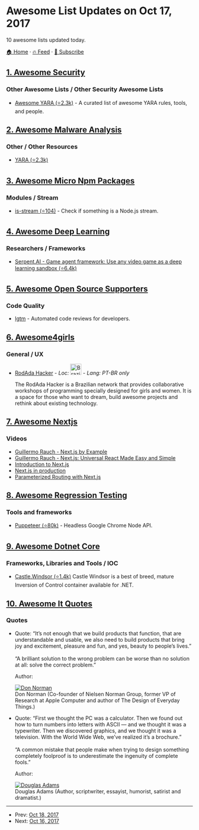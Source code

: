 # Awesome List Updates on Oct 17, 2017

10 awesome lists updated today.

[🏠 Home](/README.md) · [🔥 Feed](https://test.trackawesomelist.com/feed.xml) · [📮 Subscribe](https://trackawesomelist.us17.list-manage.com/subscribe?u=d2f0117aa829c83a63ec63c2f&id=36a103854c)



## [1. Awesome Security](/content/sbilly/awesome-security/README.md)

### Other Awesome Lists / Other Security Awesome Lists

*   [Awesome YARA (⭐2.3k)](https://github.com/InQuest/awesome-yara) - A curated list of awesome YARA rules, tools, and people.

## [2. Awesome Malware Analysis](/content/rshipp/awesome-malware-analysis/README.md)

### Other / Other Resources

*   [YARA (⭐2.3k)](https://github.com/InQuest/awesome-yara)

## [3. Awesome Micro Npm Packages](/content/parro-it/awesome-micro-npm-packages/README.md)

### Modules / Stream

*   [is-stream (⭐104)](https://github.com/sindresorhus/is-stream) - Check if something is a Node.js stream.

## [4. Awesome Deep Learning](/content/ChristosChristofidis/awesome-deep-learning/README.md)

### Researchers / Frameworks

*   [Serpent.AI - Game agent framework: Use any video game as a deep learning sandbox (⭐6.4k)](https://github.com/SerpentAI/SerpentAI)

## [5. Awesome Open Source Supporters](/content/zachflower/awesome-open-source-supporters/README.md)

### Code Quality

*   [lgtm](https://lgtm.com/) - Automated code reviews for developers.

## [6. Awesome4girls](/content/cristianoliveira/awesome4girls/README.md)

### General / UX

*   [RodAda Hacker](http://rodadahacker.org/)  - *Loc:* <img src="https://upload.wikimedia.org/wikipedia/en/0/05/Flag_of_Brazil.svg" alt="Brazil" width="30"> - *Lang: PT-BR only*

    The RodAda Hacker is a Brazilian network that provides collaborative workshops of programming specially designed for girls and women. It is a space for those who want to dream, build awesome projects and rethink about existing technology.

## [7. Awesome Nextjs](/content/unicodeveloper/awesome-nextjs/README.md)

### Videos

*   [Guillermo Rauch - Next.js by Example](https://www.youtube.com/watch?v=DLGJfa3Xv-0)
*   [Guillermo Rauch - Next.js: Universal React Made Easy and Simple](https://www.youtube.com/watch?v=evaMpdSiZKk)
*   [Introduction to Next.js](https://www.youtube.com/watch?v=Fnw3lNeH-XI)
*   [Next.js in production](https://www.youtube.com/watch?v=h6rETZH6Ym0)
*   [Parameterized Routing with Next.js](https://www.youtube.com/watch?v=2cJya4h5ync)

## [8. Awesome Regression Testing](/content/mojoaxel/awesome-regression-testing/README.md)

### Tools and frameworks

*   [Puppeteer (⭐80k)](https://github.com/GoogleChrome/puppeteer) - Headless Google Chrome Node API.

## [9. Awesome Dotnet Core](/content/thangchung/awesome-dotnet-core/README.md)

### Frameworks, Libraries and Tools / IOC

*   [Castle.Windsor (⭐1.4k)](https://github.com/castleproject/Windsor) Castle Windsor is a best of breed, mature Inversion of Control container available for .NET.

## [10. Awesome It Quotes](/content/victorlaerte/awesome-it-quotes/README.md)

### Quotes

- Quote: “It’s not enough that we build products that function, that are understandable and usable, we also need to build products that bring joy and excitement, pleasure and fun, and yes, beauty to people’s lives.” <br><br> “A brilliant solution to the wrong problem can be worse than no solution at all: solve the correct problem.”

  Author: <div id="don-norman"></div> [![Don Norman](https://github.com/victorlaerte/awesome-it-quotes/raw/master/images/donald_norman.jpg)](https://en.wikipedia.org/wiki/Don_Norman) <br> Don Norman (Co-founder of Nielsen Norman Group, former VP of Research at Apple Computer and author of The Design of Everyday Things.)


- Quote: “First we thought the PC was a calculator. Then we found out how to turn numbers into letters with ASCII — and we thought it was a typewriter. Then we discovered graphics, and we thought it was a television. With the World Wide Web, we’ve realized it’s a brochure.” <br><br> “A common mistake that people make when trying to design something completely foolproof is to underestimate the ingenuity of complete fools.”

  Author: <div id="douglas-adams"></div> [![Douglas Adams](https://github.com/victorlaerte/awesome-it-quotes/raw/master/images/douglas_adams.jpg)](https://en.wikipedia.org/wiki/Douglas_Adams) <br> Douglas Adams (Author, scriptwriter, essayist, humorist, satirist and dramatist.)



---

- Prev: [Oct 18, 2017](/content/2017/10/18/README.md)
- Next: [Oct 16, 2017](/content/2017/10/16/README.md)